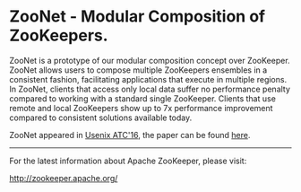 ZooNet - Modular Composition of ZooKeepers.
============
 ZooNet is a prototype of our modular composition concept over ZooKeeper. ZooNet allows users to compose multiple ZooKeepers 
 ensembles in a consistent fashion, facilitating applications that execute in multiple regions. In ZooNet, clients that 
 access only local data suffer no performance penalty compared to working with a standard single ZooKeeper. Clients that use 
 remote and local ZooKeepers show up to 7x performance improvement compared to consistent solutions available today.

ZooNet appeared in [Usenix ATC'16](https://www.usenix.org/conference/atc16/technical-sessions/presentation/lev-ari), the paper can be found [here](http://kfirlevari.com/publication/download/modular-composition-of-coordination-services).



---------------

For the latest information about Apache ZooKeeper, please visit:

   http://zookeeper.apache.org/
